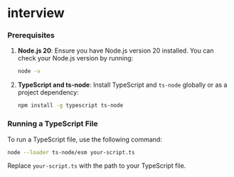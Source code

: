 # interview



### Prerequisites

1. **Node.js 20**: Ensure you have Node.js version 20 installed. You can check your Node.js version by running:
   ```bash
   node -v
   ```

2. **TypeScript and ts-node**: Install TypeScript and `ts-node` globally or as a project dependency:
   ```bash
   npm install -g typescript ts-node
   ```

### Running a TypeScript File

To run a TypeScript file, use the following command:

```bash
node --loader ts-node/esm your-script.ts
```

Replace `your-script.ts` with the path to your TypeScript file.
